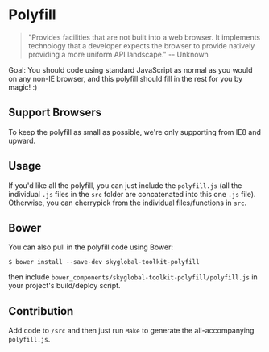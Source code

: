 # Polyfill

> "Provides facilities that are not built into a web browser. It implements technology that a developer expects the browser to provide natively providing a more uniform API landscape." -- Unknown

Goal: You should code using standard JavaScript as normal as you would on any non-IE browser, and this polyfill should fill in the rest for you by magic! :)

## Support Browsers

To keep the polyfill as small as possible, we're only supporting from IE8 and upward.

## Usage

If you'd like all the polyfill, you can just include the `polyfill.js` (all the individual `.js` files in the `src` folder are concatenated into this one `.js` file).  Otherwise, you can cherrypick from the individual files/functions in `src`.

## Bower

You can also pull in the polyfill code using Bower:

`$ bower install --save-dev skyglobal-toolkit-polyfill`

then include `bower_components/skyglobal-toolkit-polyfill/polyfill.js` in your project's build/deploy script.

## Contribution

Add code to `/src` and then just run `Make` to generate the all-accompanying `polyfill.js`.
